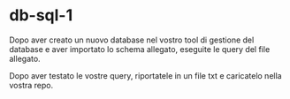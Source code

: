 # db-sql-1
Dopo aver creato un nuovo database nel vostro tool di gestione del database e aver importato lo schema allegato, eseguite le query del file allegato.

Dopo aver testato le vostre query, riportatele in un file txt e caricatelo nella vostra repo.
